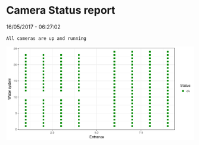 Camera Status report
================
16/05/2017 - 06:27:02

    All cameras are up and running

![](camreport_files/figure-markdown_github/unnamed-chunk-2-1.png)
